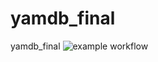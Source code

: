 # yamdb_final
yamdb_final
![example workflow](https://github.com/vlad2305/yamdb_final/actions/workflows/main.yml/badge.svg)